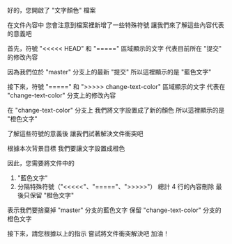 好的，您開啟了 "文字顏色" 檔案

在文件內容中
您會注意到檔案裡新增了一些特殊符號
讓我們來了解這些內容代表的意義吧

首先，符號 "<<<<< HEAD" 和 "=====" 區域顯示的文字
代表目前所在 "提交" 的修改內容

因為我們位於 "master" 分支上的最新 "提交"
所以這裡顯示的是 "藍色文字"

接下來，符號 "=====" 和 ">>>>> change-text-color" 
區域顯示的文字
代表在 "change-text-color" 分支上的修改內容

在 "change-text-color" 分支上
我們將文字設置成了新的顏色
所以這裡顯示的是 "橙色文字"

了解這些符號的意義後
讓我們試著解決文件衝突吧

根據本次背景目標
我們要讓文字設置成橙色

因此，您需要將文件中的
1. "藍色文字"
2. 分隔特殊符號（"<<<<<"、"====="、">>>>>"）
總計 4 行的內容刪除
最後只保留 "橙色文字"

表示我們要捨棄掉 "master" 分支的藍色文字
保留 "change-text-color" 分支的橙色文字

接下來，請您根據以上的指示
嘗試將文件衝突解決吧
加油！
